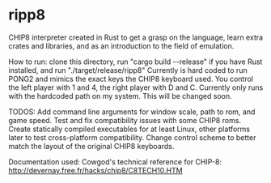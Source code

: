 # ripp8
CHIP8 interpreter created in Rust to get a grasp on the language, learn extra crates and libraries, and as an introduction to the field of emulation.

How to run: clone this directory, run "cargo build --release" if you have Rust installed, and run "./target/release/ripp8"
Currently is hard coded to run PONG2 and mimics the exact keys the CHIP8 keyboard used.
You control the left player with 1 and 4, the right player with D and C. 
Currently only runs with the hardcoded path on my system. This will be changed soon.

TODOS:
Add command line arguments for window scale, path to rom, and game speed.
Test and fix compatibility issues with some CHIP8 roms.
Create statically compiled executables for at least Linux, other platforms later to test cross-platform compatibility.
Change control scheme to better match the layout of the original CHIP8 keyboards.

Documentation used: Cowgod's technical reference for CHIP-8: http://devernay.free.fr/hacks/chip8/C8TECH10.HTM
